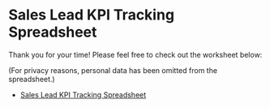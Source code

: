 # Sales Lead KPI Tracking Spreadsheet

Thank you for your time! Please feel free to check out the worksheet below: 

(For privacy reasons, personal data has been omitted from the spreadsheet.)

- [Sales Lead KPI Tracking Spreadsheet](https://docs.google.com/spreadsheets/d/1eFuTHNonT8lBaIRY3pRLgIrJHoVuJbRFWIhW5krpz1U/edit?usp=sharing)
